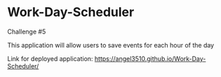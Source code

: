 # Work-Day-Scheduler
Challenge #5

This application will allow users to save events for each hour of the day



Link for deployed application: https://angel3510.github.io/Work-Day-Scheduler/
